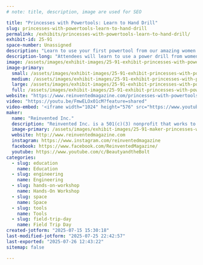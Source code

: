 ```yaml
---
# note: title, description, image are used for SEO

title: "Princesses with Powertools: Learn to Hand Drill"
slug: princesses-with-powertools-learn-to-hand-drill
permalink: /exhibits/princesses-with-powertools-learn-to-hand-drill/
exhibit-id: 25-91
space-number: Unassigned
description: "Learn to use your first powertool from our amazing women engineers dressed as princesses!"
description-long: "Attendees will learn to use a power drill from women engineers dressed as princesses, and will leave with a take-away souvenir constellation projector they made themselves. We’ll be bringing our drill booths, power tools, princesses, and all the materials needed."
image: /assets/images/exhibit-images/25-91-exhibit-princesses-with-powertools-learn-to-hand-drill-20230401-093352-large.jpeg
image-primary: 
  small: /assets/images/exhibit-images/25-91-exhibit-princesses-with-powertools-learn-to-hand-drill-20230401-093352-small.jpeg
  medium: /assets/images/exhibit-images/25-91-exhibit-princesses-with-powertools-learn-to-hand-drill-20230401-093352-medium.jpeg
  large: /assets/images/exhibit-images/25-91-exhibit-princesses-with-powertools-learn-to-hand-drill-20230401-093352-large.jpeg
  full: /assets/images/exhibit-images/25-91-exhibit-princesses-with-powertools-learn-to-hand-drill-20230401-093352-full.jpeg
website: "https://www.reinventedmagazine.com/princesses-with-powertools"
video: "https://youtu.be/FmwELOx01cM?feature=shared"
video-embed: '<iframe width="1024" height="576" src="https://www.youtube.com/embed/FmwELOx01cM?feature=oembed" frameborder="0" allow="accelerometer; autoplay; clipboard-write; encrypted-media; gyroscope; picture-in-picture; web-share" referrerpolicy="strict-origin-when-cross-origin" allowfullscreen title="How Xyla Foxlin Got Started On YouTube || WATT&#39;S UP GIRL EP. 1"></iframe>'
maker: 
  name: "Reinvented Inc."
  description: "Reinvented Inc. is a 501(c)(3) nonprofit that works to empower and inspire the next generation of girls in science, technology, engineering, technology (STEM), and making."
  image-primary: /assets/images/exhibit-images/25-91-maker-princesses-with-powertools-learn-to-hand-drill-pwp2-medium.jpg
  website: http://www.reinventedmagazine.com
  instagram: https://www.instagram.com/reinventedmagazine
  facebook: https://www.facebook.com/ReinventedMagazine/
  youtube: https://www.youtube.com/c/BeautyandtheBolt
categories: 
  - slug: education
    name: Education
  - slug: engineering
    name: Engineering
  - slug: hands-on-workshop
    name: Hands-On Workshop
  - slug: space
    name: Space
  - slug: tools
    name: Tools
  - slug: field-trip-day
    name: Field Trip Day
created-jotform: "2025-07-15 15:30:18"
last-modified-jotform: "2025-07-25 22:42:57"
last-exported: "2025-07-26 12:43:22"
sitemap: false

---
```

